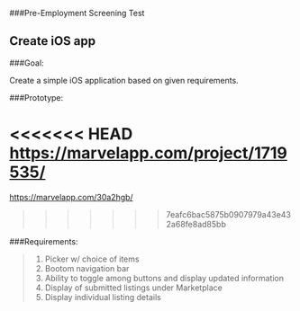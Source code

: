 ###Pre-Employment Screening Test
## Create iOS app

###Goal:

Create a simple iOS application based on given requirements.

###Prototype:

<<<<<<< HEAD
https://marvelapp.com/project/1719535/
=======
https://marvelapp.com/30a2hgb/
>>>>>>> 7eafc6bac5875b0907979a43e432a68fe8ad85bb


###Requirements:  
> 1. Picker w/ choice of items
> 2. Bootom navigation bar
> 3. Ability to toggle among buttons and display updated information
> 4. Display of submitted listings under Marketplace
> 5. Display individual listing details